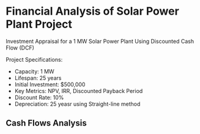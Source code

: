 # Financial Analysis of Solar Power Plant Project

Investment Appraisal for a 1 MW Solar Power Plant Using Discounted Cash Flow (DCF)

Project Specifications:
- Capacity: 1 MW
- Lifespan: 25 years
- Initial Investment: $500,000
- Key Metrics: NPV, IRR, Discounted Payback Period
- Discount Rate: 10%
- Depreciation: 25 yeasr using Straight-line method

 ## Cash Flows Analysis 
 
